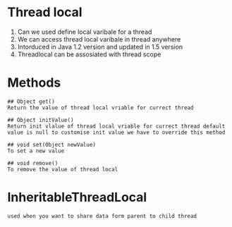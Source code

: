 # Thread local

1. Can we used define local varibale for a thread
2. We can access thread local varibale in thread anywhere
3. Intorduced in Java 1.2 version and updated in 1.5 version
4. Threadlocal can be assosiated with thread scope

# Methods

    ## Object get()
    Return the value of thread local vriable for currect thread

    ## Object initValue()
    Return init vlalue of thread local vriable for currect thread default value is null to customise init value we have to override this method

    ## void set(Object newValue)
    To set a new value

    ## void remove()
    To remove the value of thread local

# InheritableThreadLocal

    used when you want to share data form parent to child thread
